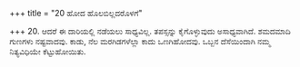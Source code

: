 +++
title = "20 ಹೋದ ಹೊಲಬಿಲ್ಲದರೊಳಗೆ"

+++
20. ಆದರೆ ಈ ದಾರಿಯಲ್ಲಿ ನಡೆಯಲು ಸಾಧ್ಯವಿಲ್ಲ. ತಪಸ್ಸನ್ನು ಕೈಗೊಳ್ಳುವುದು ಅಸಾಧ್ಯವಾಗಿದೆ. ಶಮದಮಾದಿ ಗುಣಗಳು ನಷ್ಟವಾದವು. ಕಾಡು, ನೆಲ ಮರಗಿಡಗಳೆಲ್ಲಾ ಕಾದು ಒಣಗಿಹೋದವು. ಒಬ್ಬನ ದೆಸೆಯಿಂದಾಗಿ ನಮ್ಮ ನಿತ್ಯವಿಧಿಯೇ ಕೆಟ್ಟುಹೋಯಿತು.
